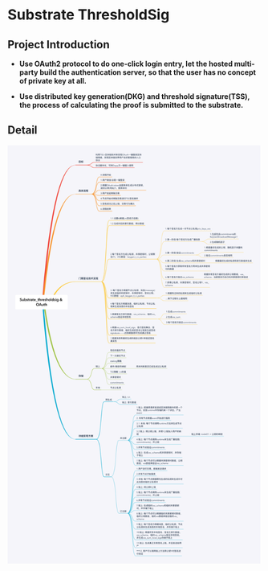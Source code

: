 # Substrate ThresholdSig

## Project Introduction

- **Use OAuth2 protocol to do one-click login entry, let the hosted multi-party build the authentication server, so that the user has no concept of private key at all.** 

- **Use distributed key generation(DKG) and threshold signature(TSS), the process of calculating the proof is submitted to the substrate.**

## Detail

![detail](assets/Polkadot_TSS.png)

